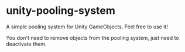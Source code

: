 # unity-pooling-system
A simple pooling system for Unity GameObjects. Feel free to use it!

You don't need to remove objects from the pooling system, just need to deactivate them.